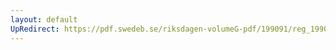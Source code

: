```yaml
---
layout: default
UpRedirect: https://pdf.swedeb.se/riksdagen-volumeG-pdf/199091/reg_199091/reg_199091_0197.pdf
---
```

